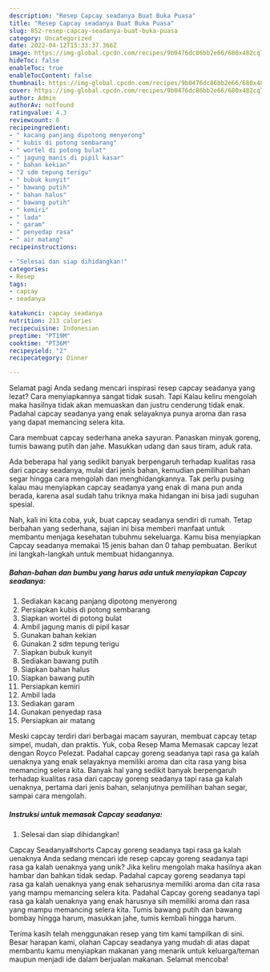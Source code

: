 ```yaml
---
description: "Resep Capcay seadanya Buat Buka Puasa"
title: "Resep Capcay seadanya Buat Buka Puasa"
slug: 852-resep-capcay-seadanya-buat-buka-puasa
category: Uncategorized
date: 2022-04-12T15:33:37.366Z
image: https://img-global.cpcdn.com/recipes/9b0476dc86bb2e66/680x482cq70/capcay-seadanya-foto-resep-utama.jpg
hideToc: false
enableToc: true
enableTocContent: false
thumbnail: https://img-global.cpcdn.com/recipes/9b0476dc86bb2e66/680x482cq70/capcay-seadanya-foto-resep-utama.jpg
cover: https://img-global.cpcdn.com/recipes/9b0476dc86bb2e66/680x482cq70/capcay-seadanya-foto-resep-utama.jpg
author: Admin
authorAv: notfound
ratingvalue: 4.3
reviewcount: 8
recipeingredient:
- " kacang panjang dipotong menyerong"
- " kubis di potong sembarang"
- " wortel di potong bulat"
- " jagung manis di pipil kasar"
- " bahan kekian"
- "2 sdm tepung terigu"
- " bubuk kunyit"
- " bawang putih"
- " bahan halus"
- " bawang putih"
- " kemiri"
- " lada"
- " garam"
- " penyedap rasa"
- " air matang"
recipeinstructions:

- "Selesai dan siap dihidangkan!"
categories:
- Resep
tags:
- capcay
- seadanya

katakunci: capcay seadanya 
nutrition: 213 calories
recipecuisine: Indonesian
preptime: "PT19M"
cooktime: "PT36M"
recipeyield: "2"
recipecategory: Dinner

---
```



Selamat pagi Anda sedang mencari inspirasi resep capcay seadanya yang lezat? Cara menyiapkannya sangat tidak susah. Tapi Kalau keliru mengolah maka hasilnya tidak akan memuaskan dan justru cenderung tidak enak. Padahal capcay seadanya yang enak selayaknya punya aroma dan rasa yang dapat memancing selera kita.


Cara membuat capcay sederhana aneka sayuran. Panaskan minyak goreng, tumis bawang putih dan jahe. Masukkan udang dan saus tiram, aduk rata.

Ada beberapa hal yang sedikit banyak berpengaruh terhadap kualitas rasa dari capcay seadanya, mulai dari jenis bahan, kemudian pemilihan bahan segar hingga cara mengolah dan menghidangkannya. Tak perlu pusing kalau mau menyiapkan capcay seadanya yang enak di mana pun anda berada, karena asal sudah tahu triknya maka hidangan ini bisa jadi suguhan spesial.


Nah, kali ini kita coba, yuk, buat capcay seadanya sendiri di rumah. Tetap berbahan yang sederhana, sajian ini bisa memberi manfaat untuk membantu menjaga kesehatan tubuhmu sekeluarga. Kamu bisa menyiapkan Capcay seadanya memakai 15 jenis bahan dan 0 tahap pembuatan. Berikut ini langkah-langkah untuk membuat hidangannya.

<!--inarticleads1-->

##### Bahan-bahan dan bumbu yang harus ada untuk menyiapkan Capcay seadanya:

1. Sediakan  kacang panjang dipotong menyerong
1. Persiapkan  kubis di potong sembarang
1. Siapkan  wortel di potong bulat
1. Ambil  jagung manis di pipil kasar
1. Gunakan  bahan kekian
1. Gunakan 2 sdm tepung terigu
1. Siapkan  bubuk kunyit
1. Sediakan  bawang putih
1. Siapkan  bahan halus
1. Siapkan  bawang putih
1. Persiapkan  kemiri
1. Ambil  lada
1. Sediakan  garam
1. Gunakan  penyedap rasa
1. Persiapkan  air matang


Meski capcay terdiri dari berbagai macam sayuran, membuat capcay tetap simpel, mudah, dan praktis. Yuk, coba Resep Mama Memasak capcay lezat dengan Royco Pelezat. Padahal capcay goreng seadanya tapi rasa ga kalah uenaknya yang enak selayaknya memiliki aroma dan cita rasa yang bisa memancing selera kita. Banyak hal yang sedikit banyak berpengaruh terhadap kualitas rasa dari capcay goreng seadanya tapi rasa ga kalah uenaknya, pertama dari jenis bahan, selanjutnya pemilihan bahan segar, sampai cara mengolah. 

<!--inarticleads2-->

##### Instruksi untuk memasak Capcay seadanya:


1. Selesai dan siap dihidangkan!

Capcay Seadanya#shorts Capcay goreng seadanya tapi rasa ga kalah uenaknya Anda sedang mencari ide resep capcay goreng seadanya tapi rasa ga kalah uenaknya yang unik? Jika keliru mengolah maka hasilnya akan hambar dan bahkan tidak sedap. Padahal capcay goreng seadanya tapi rasa ga kalah uenaknya yang enak seharusnya memiliki aroma dan cita rasa yang mampu memancing selera kita. Padahal Capcay goreng seadanya tapi rasa ga kalah uenaknya yang enak harusnya sih memiliki aroma dan rasa yang mampu memancing selera kita. Tumis bawang putih dan bawang bombay hingga harum, masukkan jahe, tumis kembali hingga harum. 

Terima kasih telah menggunakan resep yang tim kami tampilkan di sini. Besar harapan kami, olahan Capcay seadanya yang mudah di atas dapat membantu kamu menyiapkan makanan yang menarik untuk keluarga/teman maupun menjadi ide dalam berjualan makanan. Selamat mencoba!
